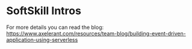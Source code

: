 # SoftSkill Intros

For more details you can read the blog: https://www.axelerant.com/resources/team-blog/building-event-driven-application-using-serverless
